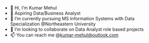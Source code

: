 - 👋 Hi, I’m Kumar Mehul
- 👀 Aspiring Data/Business Analyst
- 🌱 I’m currently pursuing MS Information Systems with Data Specialization @Northeastern University
- 💞️ I’m looking to collaborate on Data Analyst role based projects
- 📫 You can reach me @kumar-mehul@outlook.com
<!--
<!---
kmehul/kmehul is a ✨ special ✨ repository because its `README.md` (this file) appears on your GitHub profile.
You can click the Preview link to take a look at your changes.
--->
